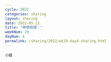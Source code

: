 ```yaml
---
cycle: 2022
categories: sharing
layout: sharing
date: 2022-05-12
title: "神學梳理："
weekNum: 19
dayNum: 4
permalink: /sharing/2022/wk19-day4-sharing.html
---
```


[](https://eccseattle.github.io/media/sharing/2022/wk019/2022-05-12-bin.m4a)

`小錢`
